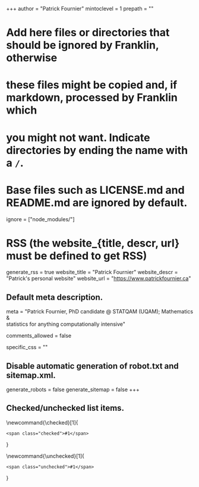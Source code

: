 <!--
Add here global page variables to use throughout your website.
-->
+++
author = "Patrick Fournier"
mintoclevel = 1
prepath = ""

# Add here files or directories that should be ignored by Franklin, otherwise
# these files might be copied and, if markdown, processed by Franklin which
# you might not want. Indicate directories by ending the name with a `/`.
# Base files such as LICENSE.md and README.md are ignored by default.
ignore = ["node_modules/"]

# RSS (the website_{title, descr, url} must be defined to get RSS)
generate_rss = true
website_title = "Patrick Fournier"
website_descr = "Patrick's personal website"
website_url   = "https://www.patrickfournier.ca"

## Default meta description.
meta = "Patrick Fournier, PhD candidate @ STATQAM (UQAM); Mathematics &amp; \
        statistics for anything computationally intensive"

comments_allowed = false

specific_css = ""

## Disable automatic generation of robot.txt and sitemap.xml.
generate_robots = false
generate_sitemap = false
+++

<!--
Add here global latex commands to use throughout your pages.
-->

## Checked/unchecked list items.
\newcommand{\checked}[1]{
~~~
<span class="checked">#1</span>
~~~
}

\newcommand{\unchecked}[1]{
~~~
<span class="unchecked">#1</span>
~~~
}
